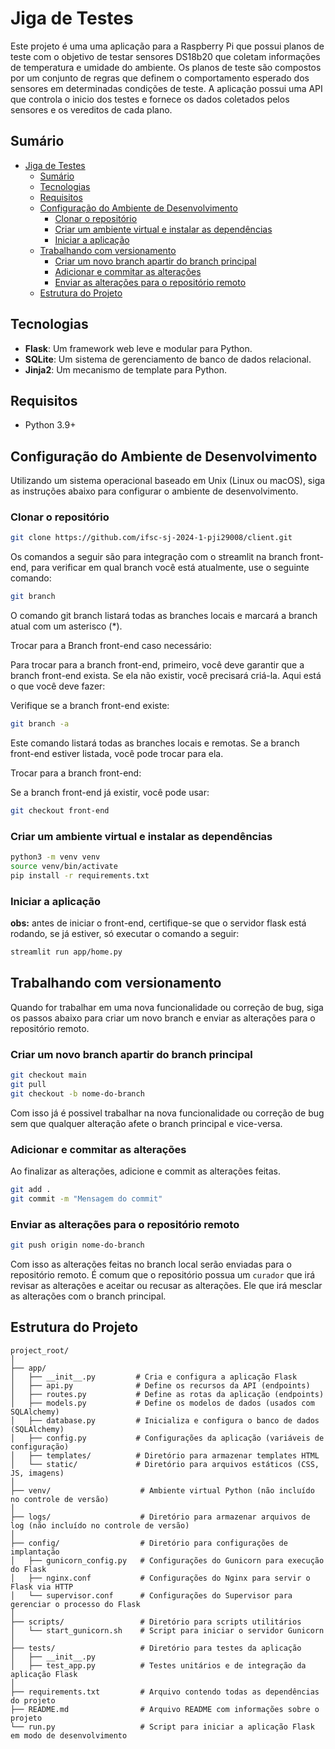 # Jiga de Testes
Este projeto é uma uma aplicação para a Raspberry Pi que possui planos de teste com o objetivo de testar sensores DS18b20 que coletam informações de temperatura e umidade do ambiente. Os planos de teste são compostos por um conjunto de regras que definem o comportamento esperado dos sensores em determinadas condições de teste. A aplicação possui uma API que controla o inicio dos testes e fornece os dados coletados pelos sensores e os vereditos de cada plano.

## Sumário

- [Jiga de Testes](#jiga-de-testes)
  - [Sumário](#sumário)
  - [Tecnologias](#tecnologias)
  - [Requisitos](#requisitos)
  - [Configuração do Ambiente de Desenvolvimento](#configuração-do-ambiente-de-desenvolvimento)
    - [Clonar o repositório](#clonar-o-repositório)
    - [Criar um ambiente virtual e instalar as dependências](#criar-um-ambiente-virtual-e-instalar-as-dependências)
    - [Iniciar a aplicação](#iniciar-a-aplicação)
  - [Trabalhando com versionamento](#trabalhando-com-versionamento)
    - [Criar um novo branch apartir do branch principal](#criar-um-novo-branch-apartir-do-branch-principal)
    - [Adicionar e commitar as alterações](#adicionar-e-commitar-as-alterações)
    - [Enviar as alterações para o repositório remoto](#enviar-as-alterações-para-o-repositório-remoto)
  - [Estrutura do Projeto](#estrutura-do-projeto)


## Tecnologias

- **Flask**: Um framework web leve e modular para Python.
- **SQLite**: Um sistema de gerenciamento de banco de dados relacional.
- **Jinja2**: Um mecanismo de template para Python.

## Requisitos

- Python 3.9+

## Configuração do Ambiente de Desenvolvimento

Utilizando um sistema operacional baseado em Unix (Linux ou macOS), siga as instruções abaixo para configurar o ambiente de desenvolvimento.

### Clonar o repositório

```bash
git clone https://github.com/ifsc-sj-2024-1-pji29008/client.git
```

Os comandos a seguir são para integração com o streamlit na branch front-end, para verificar em qual branch você está atualmente, use o seguinte comando:

```bash
git branch
```
O comando git branch listará todas as branches locais e marcará a branch atual com um asterisco (*).

Trocar para a Branch front-end caso necessário:

Para trocar para a branch front-end, primeiro, você deve garantir que a branch front-end exista. Se ela não existir, você precisará criá-la. Aqui está o que você deve fazer:

Verifique se a branch front-end existe:

```bash
git branch -a
```
Este comando listará todas as branches locais e remotas. Se a branch front-end estiver listada, você pode trocar para ela.

Trocar para a branch front-end:

Se a branch front-end já existir, você pode usar:

```bash
git checkout front-end
```

### Criar um ambiente virtual e instalar as dependências

```bash
python3 -m venv venv
source venv/bin/activate
pip install -r requirements.txt
```

### Iniciar a aplicação

**obs:** antes de iniciar o front-end, certifique-se que o servidor flask está rodando, se já estiver, só executar o comando a seguir:

```bash
streamlit run app/home.py
```

## Trabalhando com versionamento
Quando for trabalhar em uma nova funcionalidade ou correção de bug, siga os passos abaixo para criar um novo branch e enviar as alterações para o repositório remoto.

### Criar um novo branch apartir do branch principal

```bash
git checkout main
git pull
git checkout -b nome-do-branch
```
Com isso já é possivel trabalhar na nova funcionalidade ou correção de bug sem que qualquer alteração afete o branch principal e vice-versa.

### Adicionar e commitar as alterações
Ao finalizar as alterações, adicione e commit as alterações feitas.

```bash
git add .
git commit -m "Mensagem do commit"
```

### Enviar as alterações para o repositório remoto

```bash
git push origin nome-do-branch
```
Com isso as alterações feitas no branch local serão enviadas para o repositório remoto. É comum que o repositório possua um `curador` que irá revisar as alterações e aceitar ou recusar as alterações. Ele que irá mesclar as alterações com o branch principal.


## Estrutura do Projeto

```
project_root/
│
├── app/
│   ├── __init__.py         # Cria e configura a aplicação Flask
│   ├── api.py              # Define os recursos da API (endpoints)
│   ├── routes.py           # Define as rotas da aplicação (endpoints)
│   ├── models.py           # Define os modelos de dados (usados com SQLAlchemy)
│   ├── database.py         # Inicializa e configura o banco de dados (SQLAlchemy)
│   ├── config.py           # Configurações da aplicação (variáveis de configuração)
│   ├── templates/          # Diretório para armazenar templates HTML
│   └── static/             # Diretório para arquivos estáticos (CSS, JS, imagens)
│
├── venv/                    # Ambiente virtual Python (não incluído no controle de versão)
│
├── logs/                    # Diretório para armazenar arquivos de log (não incluído no controle de versão)
│
├── config/                  # Diretório para configurações de implantação
│   ├── gunicorn_config.py   # Configurações do Gunicorn para execução do Flask
│   ├── nginx.conf           # Configurações do Nginx para servir o Flask via HTTP
│   └── supervisor.conf      # Configurações do Supervisor para gerenciar o processo do Flask
│
├── scripts/                 # Diretório para scripts utilitários
│   └── start_gunicorn.sh    # Script para iniciar o servidor Gunicorn
│
├── tests/                   # Diretório para testes da aplicação
│   ├── __init__.py
│   ├── test_app.py          # Testes unitários e de integração da aplicação Flask
│
├── requirements.txt         # Arquivo contendo todas as dependências do projeto
├── README.md                # Arquivo README com informações sobre o projeto
└── run.py                   # Script para iniciar a aplicação Flask em modo de desenvolvimento
